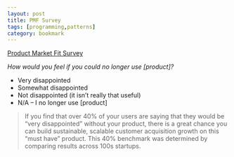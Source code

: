 ```yaml
---
layout: post
title: PMF Survey
tags: [programming,patterns]
category: bookmark
---
```


[Product Market Fit Survey](https://pmfsurvey.com/)

*How would you feel if you could no longer use [product]?*

- Very disappointed
- Somewhat disappointed
- Not disappointed (it isn’t really that useful)
- N/A – I no longer use [product]

> If you find that over 40% of your users are saying that they would be “very disappointed” without your product, there is a great chance you can build sustainable, scalable customer acquisition growth on this “must have” product.  This 40% benchmark was determined by comparing results across 100s startups.
